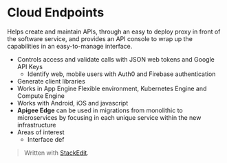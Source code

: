 # Cloud Endpoints

Helps create and maintain APIs, through an easy to deploy proxy in front of the software service, and provides an API console to wrap up the capabilities in an easy-to-manage interface.

- Controls access and validate calls with JSON web tokens and Google API Keys
	- Identify web, mobile users with Auth0 and Firebase authentication
- Generate client libraries
- Works in App Engine Flexible environment, Kubernetes Engine and Compute Engine
- Works with Android, iOS and javascript
- **Apigee Edge** can be used in migrations from monolithic to microservices by focusing in each unique service within the new infrastructure
- Areas of interest
	- Interface def


> Written with [StackEdit](https://stackedit.io/).
<!--stackedit_data:
eyJoaXN0b3J5IjpbLTE5ODA3MzMsLTE4NjgwOTI1NjBdfQ==
-->